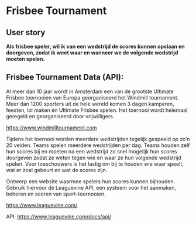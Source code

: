 # Frisbee Tournament

## User story

**Als frisbee speler, 
wil ik van een wedstrijd de scores kunnen opslaan en doorgeven, 
zodat ik weet waar en wanneer we de volgende wedstrijd moeten spelen.**



## Frisbee Tournament Data (API):

Al meer dan 10 jaar wordt in Amsterdam een van de grootste Ultimate Frisbee toernooien van Europa georganiseerd het Windmill tournament. 
Meer dan 1200 sporters uit de hele wereld komen 3 dagen kamperen, feesten, lol maken én Ultimate Frisbee spelen. 
Het toernooi wordt helemaal geregeld en georganiseerd door vrijwilligers. 

https://www.windmilltournament.com

Tijdens het toernooi worden meerdere wedstrijden tegelijk gespeeld op zo’n 20 velden. 
Teams spelen meerdere wedstrijden per dag. 
Teams houden zelf hun scores bij en moeten na een wedstrijd zo snel mogelijk hun scores doorgeven zodat ze weten tegen wie en waar ze hun volgende wedstrijd spelen. 
Voor toeschouwers is het lastig om bij te houden wie waar speelt, wat er zoal gebeurt en wat de scores zijn. 

Ontwerp een website waarmee spelers hun scores kunnen bijhouden. 
Gebruik hiervoor de Leaguevine API, een systeem voor het aanmaken, beheren en scoren van sport-toernooien.

https://www.leaguevine.com/

API: https://www.leaguevine.com/docs/api/
